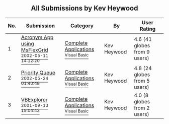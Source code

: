 ﻿<div align="center">

## All Submissions by Kev Heywood

</div>

No.  | Submission | Category | By   | User Rating
---- | ---------- | -------- | ---- | -----------
1 | [Acronym App using MsFlexGrid<br /><sup>2002-05-11 14:12:20</sup>](https://github.com/Planet-Source-Code/kev-heywood-acronym-app-using-msflexgrid__1-34678) | [Complete Applications<br /><sup>Visual Basic</sup>](../ByCategory/complete-applications__1-27.md) | Kev Heywood | 4.6 (41 globes from 9 users)
2 | [Priority Queue<br /><sup>2002-05-24 01:40:48</sup>](https://github.com/Planet-Source-Code/kev-heywood-priority-queue__1-35048) | [Complete Applications<br /><sup>Visual Basic</sup>](../ByCategory/complete-applications__1-27.md) | Kev Heywood | 4.8 (24 globes from 5 users)
3 | [VBExplorer<br /><sup>2001-09-13 19:04:42</sup>](https://github.com/Planet-Source-Code/kev-heywood-vbexplorer__1-27209) | [Complete Applications<br /><sup>Visual Basic</sup>](../ByCategory/complete-applications__1-27.md) | Kev Heywood | 4.0 (8 globes from 2 users)
